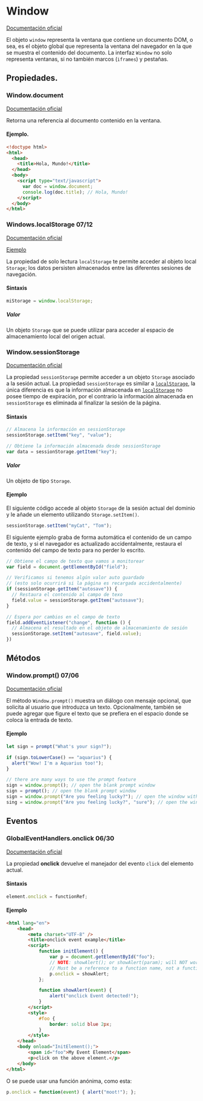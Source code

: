 # Window


[Documentación oficial](https://developer.mozilla.org/es/docs/Web/API/Window)

El objeto `window` representa la ventana que contiene un documento DOM, o sea, es el objeto global que representa la ventana del navegador en la que se muestra el contenido del documento. La interfaz `Window` no solo representa ventanas, si no también marcos (`iframes`) y pestañas.


## Propiedades.


### Window.document


[Documentación oficial](https://developer.mozilla.org/es/docs/Web/API/Window/document)

Retorna una referencia al documento contenido en la ventana.


#### Ejemplo.


```html
<!doctype html>
<html>
  <head>
    <title>Hola, Mundo!</title>
  </head>
  <body>
    <script type="text/javascript">
      var doc = window.document;
      console.log(doc.title); // Hola, Mundo!
    </script>
  </body>
</html>
```


<div id="localStorage">

### Windows.localStorage 07/12 


[Documentación oficial](https://developer.mozilla.org/es/docs/Web/API/Window/localStorage)

[Ejemplo](https://github.com/Juan122113/beginner-html-site-styled-gh-pages/blob/main/scripts/main.js)

La propiedad de solo lectura `localStorage` te permite acceder al objeto local `Storage`; los datos persisten almacenados entre las diferentes sesiones de navegación.


#### Sintaxis


```js
miStorage = window.localStorage;
```


##### Valor


Un objeto `Storage` que se puede utilizar para acceder al espacio de almacenamiento local del origen actual.


### Window.sessionStorage


[Documentación oficial](https://developer.mozilla.org/es/docs/Web/API/Window/sessionStorage)

La propiedad `sessionStorage` permite acceder a un objeto `Storage` asociado a la sesión actual. La propiedad `sessionStorage` es similar a [`localStorage`](#localStorage), la única diferencia es que la información almacenada en [`localStorage`](#localStorage) no posee tiempo de expiración, por el contrario la información almacenada en `sessionStorage` es eliminada al finalizar la sesión de la página.


#### Sintaxis


```js
// Almacena la información en sessionStorage
sessionStorage.setItem("key", "value");

// Obtiene la información almacenada desde sessionStorage
var data = sessionStorage.getItem("key");
```


##### Valor


Un objeto de tipo `Storage`.


#### Ejemplo


El siguiente código accede al objeto `Storage` de la sesión actual del dominio y le añade un elemento utilizando `Storage.setItem()`.

```js
sessionStorage.setItem("myCat", "Tom");
```

El siguiente ejemplo graba de forma automática el contenido de un campo de texto, y si el navegador es actualizado accidentalmente, restaura el contenido del campo de texto para no perder lo escrito.

```js
// Obtiene el campo de texto que vamos a monitorear
var field = document.getElementById("field");

// Verificamos si tenemos algún valor auto guardado
// (esto solo ocurrirá si la página es recargada accidentalmente)
if (sessionStorage.getItem("autosave")) {
  // Restaura el contenido al campo de texo
  field.value = sessionStorage.getItem("autosave");
}

// Espera por cambios en el campo de texto
field.addEventListener("change", function () {
  // Almacena el resultado en el objeto de almacenamiento de sesión
  sessionStorage.setItem("autosave", field.value);
})
```


## Métodos


### Window.prompt() 07/06


[Documentación oficial](https://developer.mozilla.org/es/docs/Web/API/Window/prompt)

El método `Window.prompt()` muestra un diálogo con mensaje opcional, que solicita al usuario que introduzca un texto. Opcionalmente, también se puede agregar que figure el texto que se prefiera en el espacio donde se coloca la entrada de texto. 


#### Ejemplo


```js
let sign = prompt("What's your sign?");

if (sign.toLowerCase() == "aquarius") {
  alert("Wow! I'm a Aquarius too!");
}

// there are many ways to use the prompt feature
sign = window.prompt(); // open the blank prompt window
sign = prompt(); // open the blank prompt window
sign = window.prompt("Are you feeling lucky?"); // open the window with Text "Are you feeling lucky?"
sing = window.prompt("Are you feeling lucky?", "sure"); // open the window with Text "Are you feeling lucky?" and default value "sure"
```


## Eventos


### GlobalEventHandlers.onclick 06/30


[Documentación oficial](https://developer.mozilla.org/es/docs/conflicting/Web/API/Element/click_event)

La propiedad **onclick** devuelve el manejador del evento `click` del elemento actual.


#### Sintaxis


```js
element.onclick = functionRef;
```


#### Ejemplo


```html
<html lang="en">
    <head>
        <meta charset="UTF-8" />
        <title>onclick event example</title>
        <script>
            function initElement() {
                var p = document.getElementById("foo");
                // NOTE: showAlert(); or showAlert(param); will NOT work here.
                // Must be a reference to a function name, not a function call.
                p.onclick = showAlert;
            };

            function showAlert(event) {
                alert("onclick Event detected!");
            }
        </script>
        <style>
            #foo {
                border: solid blue 2px;
            }
        </style>
    </head>
    <body onload="InitElement();">
        <span id="foo">My Event Element</span>
        <p>click on the above element.</p>
    </body>
</html>
```

O se puede usar una función anónima, como esta:

```js
p.onclick = function(event) { alert("moot!"); };
```